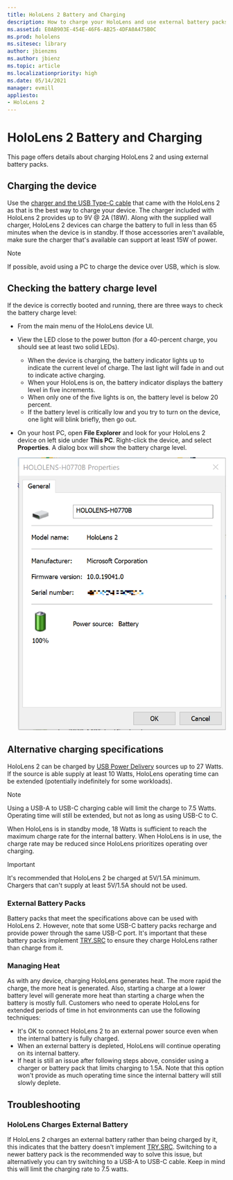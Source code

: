 ```yaml
---
title: HoloLens 2 Battery and Charging
description: How to charge your HoloLens and use external battery packs.
ms.assetid: E0AB903E-454E-46F6-AB25-4DFA0A475B0C
ms.prod: hololens
ms.sitesec: library
author: jbienzms
ms.author: jbienz
ms.topic: article
ms.localizationpriority: high
ms.date: 05/14/2021
manager: evmill
appliesto:
- HoloLens 2
---
```


# HoloLens 2 Battery and Charging

This page offers details about charging HoloLens 2 and using external battery packs.

## Charging the device

Use the [charger and the USB Type-C cable](https://www.microsoft.com/en-us/p/microsoft-hololens-2-usb-c-charger-cable/8vj21f2z8pk5?rtc=1) that came with the HoloLens 2 as that is the best way to charge your device. The charger included with HoloLens 2 provides up to 9V @ 2A (18W). Along with the supplied wall charger, HoloLens 2 devices can charge the battery to full in less than 65 minutes when the device is in standby. If those accessories aren't available, make sure the charger that's available can support at least 15W of power.

> [!NOTE]
> If possible, avoid using a PC to charge the device over USB, which is slow.

## Checking the battery charge level
If the device is correctly booted and running, there are three ways to check the battery charge level:

- From the main menu of the HoloLens device UI.
- View the LED close to the power button (for a 40-percent charge, you should see at least two solid LEDs).
    - When the device is charging, the battery indicator lights up to indicate the current level of charge.  The last light will fade in and out to indicate active charging.
    - When your HoloLens is on, the battery indicator displays the battery level in five increments.
    - When only one of the five lights is on, the battery level is below 20 percent.
    - If the battery level is critically low and you try to turn on the device, one light will blink briefly, then go out.
- On your host PC, open **File Explorer** and look for your HoloLens 2 device on left side under **This PC**. Right-click the device, and select **Properties**. A dialog box will show the battery charge level.

   ![A HoloLens 2 properties screen shows battery change level.](images/ResetRecovery2.png)

## Alternative charging specifications

HoloLens 2 can be charged by [USB Power Delivery](https://www.usb.org/usb-charger-pd) sources up to 27 Watts. If the source is able supply at least 10 Watts, HoloLens operating time can be extended (potentially indefinitely for some workloads). 

> [!NOTE]
> Using a USB-A to USB-C charging cable will limit the charge to 7.5 Watts. Operating time will still be extended, but not as long as using USB-C to C.

When HoloLens is in standby mode, 18 Watts is sufficient to reach the maximum charge rate for the internal battery. When HoloLens is in use, the charge rate may be reduced since HoloLens prioritizes operating over charging.

> [!IMPORTANT]
> It's recommended that HoloLens 2 be charged at 5V/1.5A minimum. Chargers that can't supply at least 5V/1.5A should not be used. 

### External Battery Packs

Battery packs that meet the specifications above can be used with HoloLens 2. However, note that some USB-C battery packs recharge and provide power through the same USB-C port. It's important that these battery packs implement [TRY.SRC](https://usb.org/document-library/usb-type-cr-cable-and-connector-specification-revision-20) to ensure they charge HoloLens rather than charge from it. 

### Managing Heat

As with any device, charging HoloLens generates heat. The more rapid the charge, the more heat is generated. Also, starting a charge at a lower battery level will generate more heat than starting a charge when the battery is mostly full. Customers who need to operate HoloLens for extended periods of time in hot environments can use the following techniques:

- It's OK to connect HoloLens 2 to an external power source even when the internal battery is fully charged.
- When an external battery is depleted, HoloLens will continue operating on its internal battery.    
- If heat is still an issue after following steps above, consider using a charger or battery pack that limits charging to 1.5A. Note that this option won't provide as much operating time since the internal battery will still slowly deplete.

## Troubleshooting


### HoloLens Charges External Battery
If HoloLens 2 charges an external battery rather than being charged by it, this indicates that the battery doesn't implement [TRY.SRC](https://usb.org/document-library/usb-type-cr-cable-and-connector-specification-revision-20). Switching to a newer battery pack is the recommended way to solve this issue, but alternatively you can try switching to a USB-A to USB-C cable. Keep in mind this will limit the charging rate to 7.5 watts.
